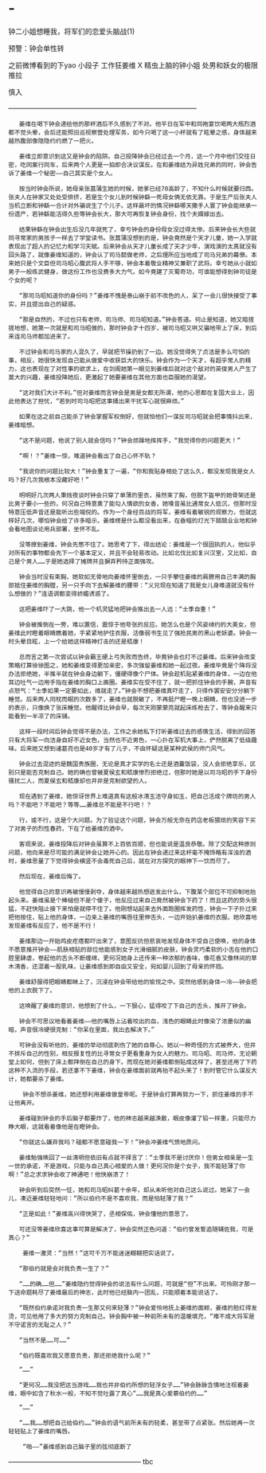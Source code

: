 # -

钟二小姐想睡我，将军们的恋爱头脑战(1)

预警：钟会单性转 
 
之前微博看到的下yao 小段子
工作狂姜维 X 精虫上脑的钟小姐
处男和妖女的极限推拉
 
慎入
 
———————————————————————————
 
 
       姜维在喝下钟会递给他的那杯酒后不久感到了不对。他平日在军中和同袍宴饮喝两大瓶烈酒都不觉头晕，会后还能照旧巡视察营处理军务，如今只喝了这一小杯就有了眩晕之感，身体越来越热腹部像隐隐约约燃了一把火。
 
       姜维立即意识到这又是钟会的陷阱。自己投降钟会已经过去一个月，这一个月中他们交往日密，吃同案行同车，后来两个人更是一拍即合决议谋反。在和姜维结为异姓兄弟的同时，钟会告诉了姜维一个秘密——自己其实是个女人。
 
       按当时钟会所说，她母亲张菖蒲生她的时候，她爹已经70高龄了，不知什么时候就要归西。张夫人在钟家又处处受排挤，若是生个女儿到时候钟繇一死母女俩无依无靠。于是生产后张夫人当机立断和钟繇一合计对外骗说生了个儿子。这样最坏的情况钟繇哪天撒手人寰了钟会能继承一份遗产，若钟繇能活得久些等钟会长大，那大可再恢复钟会身份，找个夫婿嫁出去。
 
       结果钟繇在钟会出生后没几年就死了，幸亏钟会的身份母女没过得太惨。后来钟会长大些就同寻常家的男孩子一样去了学堂读书。张菖蒲没想到的是，钟会竟然是个天才儿童，她一入学就表现出了超人的记忆力和学习天赋。后来钟会从天才儿童长成了天才少年，演戏演的太真就没有回头路了，就像姜维知道的，钟会认了司马懿做老师，之后理所应当地成了司马兄弟的幕僚。本来她只是个文臣但司马昭心腹武将人手不够，钟会本着敬业精神又兼职了武将。幸亏她从小就如男子一般练武健身，做这份工作也没费多大力气。如今竟建了灭蜀奇功，可谁能想得到钟司徒是个女的呢？
 
       “那司马昭知道你的身份吗？”姜维不愧是泰山崩于前不改色的人，呆了一会儿很快接受了事实，并且提出自己的疑惑。
 
       “那是自然的，不过也只有老师、司马师、司马昭知道。”钟会答道。何止是知道，她又暗搓搓地想，她第一次就是和司马昭做的，那时钟会才十四岁，被司马昭又哄又骗地带上了床，到后来连司马师都加进来了。
 
       不过钟会和司马家的人混久了，早就把节操扔到了一边。她没觉得失了贞洁是多么可怕的事，相反，她很快发现自己能从做爱中收获巨大的快乐。钟会作为一个天才，有超乎常人的精力，这也表现在了对性事的欲求上，在剑阁她第一眼见到姜维后就对这个敌对的英俊男人产生了莫大的兴趣，姜维投降她后，更激起了她要姜维在其他方面也臣服她的渴望。
 
       “这对我们大计不利。”但对姜维而言钟会是男是女都无所谓，他的心思都在复国大业上，因此他表达了担忧，“若到时司马昭把这事捅出来干扰军心就很麻烦。”
 
       如果在这之前自己能杀了钟会掌握军权倒好，但就怕他们一谋反司马昭就会把事情抖出来，姜维暗想。
 
       “这不是问题，他说了别人就会信吗？”钟会烦躁地挥挥手，“我觉得你的问题更大！”
 
       “啊！？”姜维一惊，难道钟会看出了自己心怀不轨？
 
       “我说你的问题比较大！”钟会重复了一遍，“你和我贴身相处了这么久，都没发现我是女人吗？好几次我根本没藏好吧！”
 
       明明好几次两人秉烛夜谈时钟会只穿了单薄的里衣，虽然束了胸，但脱下盔甲的她骨架还是比男子要小一些的，何况自己特意熏了能勾人情欲的女香，她嗓音虽比通常女人低沉，但那时没特意压低声音还是能听出些端倪的。作为一个身经百战的将军，姜维有着敏锐的观察力，但就这样好几次，哪怕钟会给了许多暗示，姜维楞是什么都没看出来，在昏暗的灯光下兢兢业业地和钟会看地图谈论用兵部署，坐怀不乱。
 
       没等撩到姜维，钟会先憋不住了。她思考了下，得出结论：姜维是一个很固执的人，他似乎对所有的事物都会先下一个基本定义，并且不会轻易改动。比如北伐比如复兴汉室，又比如，自己是个男人……于是她选择了摊牌并且摒弃矜持正面强攻。
 
       钟会当时没有束胸，她软如无骨地向姜维怀里倒去，一只手攀住姜维的肩膀用自己丰满的胸部抵住姜维的胸膛，另一只手向下去解姜维的腰带：“义兄现在知道了我是女儿身难道就没有什么想做的？”连语调都变得娇媚诱惑了。
 
       这把姜维吓了一大跳，他一个机灵猛地把钟会推出去一人远：“士季自重！”
 
       钟会被推倒在一旁，难以置信，震惊于他夸张的反应。她怎么也是个风姿绰约的大美女，但姜维此时瞪着眼睛瞧着她，手紧紧地护住衣服，活像弱书生见了强抢民男的黑山老妖婆。钟会一时头晕目眩，上一个给她这样精神打击的还是嵇康！
 
       总而言之第一次尝试以钟会霸王硬上弓失败而告终，毕竟钟会也打不过姜维。后来钟会改变策略打算徐徐图之，她和姜维变得更加亲密，多次强留姜维和她一起过夜。姜维毕竟是个降将没办法拒绝她，半推半就在钟会身边躺下，僵硬得像个尸体。钟会趁机贴紧姜维的身体，一边在他耳边吐气一边用手指在姜维的胸口上画圈。姜维实在受不住了，就一把抓住钟会的手腕，声音有点怒气：“士季如果一定要如此，维就走了。”钟会不想把姜维真吓走了，只得作罢安安分分躺下睡觉。后来两人同枕而眠的次数多了，姜维也就脱敏了，不再挺尸瞪一晚上眼睛，但也没进一步的表示，只像换了张床睡觉。他醒得比钟会早，每次天刚蒙蒙亮就起床练枪去了，等钟会醒来只能看到一半凉了的床铺。
 
       这样一段时间后钟会觉得不是办法，工作之余她私下打听姜维过去的感情生活，得到的回答只有大将军一向洁身自好不近女色，当然也不近男色，一心扑在军机大事上，俨然脱离了低级趣味。后来她又想到诸葛亮也是40岁才有了儿子，不由怀疑这是某种武侯的师门风气。
 
       钟会过去混迹的是魏国贵族圈，无论是真才实学的名士还是酒囊饭袋，没人会拒绝享乐，区别只是能否克制自己。她的确也曾被夏侯玄和嵇康惨烈拒绝过，但那时她是以司马昭的手下身份骚扰二人，而夏侯玄和嵇康却也并非是克制欲望的人。
 
       现在遇到了姜维，她惊讶世界上难道真有这般冰清玉洁守身如玉，把自己活成个牌坊的男人吗？不能吧？不能吧？等等……姜维总不能是不行吧！？
 
       行，或不行，这是个大问题。为了验证这个问题，钟会万般无奈在药店老板猥琐的笑容下买了对男子的烈性春药，下在了给姜维的酒中。
 
       客观来说，姜维投降后对钟会虽算不上百依百顺，但也能说是温良恭敬。除了交配这种原则问题，他向来是尽可能的满足钟会让她开心的。因此在钟会递过来这杯毫不掩饰略有浑浊的酒时，姜维思量了下觉得钟会横竖不会毒死自己后，就在对方探究的眼神下一饮而尽了。
 
       然后现在，姜维后悔了。
 
       他觉得自己的意识再被慢慢剥夺，身体越来越热想迸发出什么，下腹某个部位不可抑制地抬起头来。姜维虽是个棒槌但不是个傻子，他反应过来自己竟然被钟会下药了！而且这药的势头很猛，不赶快阻止接下来怕是就停不住了。他刚想站起来去外面跑圈挥发药性，钟会一下子扑过来把他按住，贴上他的身体，一边亲上姜维的嘴唇往里伸舌头，一边开始扒姜维的衣服。她欣喜地发现姜维有反应了，他不是不行！
 
       姜维那边一开始鸡皮疙瘩都吓出来了，意图反抗但悲哀地发现身体不受自己使唤，他的身体不愿意推开钟会——肌肤相贴的部位他能感到女子光滑细腻的皮肤，钟会灵巧柔软的小舌在他的口腔里肆虐，卷起他的舌头不断缠绵，更何况她身上还传来一种浓郁的香味，像花香又像林间的草木清香，还混着一股乳味，让姜维感到即自由又安全，宛如婴儿回到了母亲的怀抱。
 
       姜维舒服得把眼睛都眯上了，沉浸在钟会带给他的愉悦之中。突然他感到身体一冷——钟会把他的上衣脱下了。
 
       这唤醒了姜维的意识，他想到了什么，一下狠心，猛得咬了下自己的舌头，推开了钟会。
 
       钟会不可思议地看着姜维——他的嘴唇上沾着咬出的血，浅色的眼睛此时像染了浓墨似的幽暗，声音很冷硬很克制：“你呆在里面，我出去解决下。”
 
       可钟会没有听他的，姜维的举动彻底刺伤了她的自尊心。她以一种奇怪的方式被养大，但并不排斥自己的性别，相反报复性的比寻常女子更看重身为女人的魅力。司马昭、司马师，无论朝堂上如何，但到了床上都拜倒在自己的身下。而现在她对姜维都倒贴成这样了，甚至还用了下药这种不入流的手段，若还拿不下姜维，钟会在姜维面前就再抬不起头来了！到时管它什么谋反大计，她都要杀了姜维。
 
        钟会不想杀姜维，她还想利用姜维做皇帝呢。于是钟会打算再努力一下，抓住姜维的手不让他离开。
 
       姜维碰到钟会的手后脑子都要炸了，他的神志越来越涣散，眼皮像灌了铅一样重，只能尽力睁大眼，这就看着像他是在瞪钟会。
 
       “你就这么嫌弃我吗？碰都不愿意碰我一下！”钟会冲姜维气愤地质问。
 
       姜维勉强唤回了一丝清明但依旧有点就不择言了：“士季我不是讨厌你！但男女相亲是一生一世的承诺，不是游戏，只能与自己真心相爱的人做！更何况你是个女子，我不能轻薄了你啊！”总之求求钟会收了神通吧！他快崩溃了！
 
       钟会听到后突然一怔，她和司马昭纠葛十余年，却从未听他对自己这么说过。她呆了一会儿，凑近姜维轻轻地问：“所以伯约不是不喜欢我，而是怕轻薄了我？”
 
       “正是如此！”姜维高兴得快哭了，丞相保佑，钟会懂他的意思了。
 
       可还没等姜维欣喜这事可算是解决了，钟会突然正色问道：“伯约曾发誓追随辅佐我，可是真心？”
 
        姜维一激灵：“当然！”这可千万不能迷迷糊糊把实话说了。
 
       “那伯约就是会对我负责一生了？”
 
       “……的确……但……”姜维隐约觉得钟会的说法有什么问题，可就是“但”不出来。可怜刚才那一下送命题耗尽了姜维最后的神志，此时他已经脑内一团乱，只能顺着本能说话了。
 
       “既然伯约承诺对我负责一生那又何来轻薄？”钟会爱怜地抚上姜维的面颊，姜维的脸红得发烫，可见他用了多大的努力克制自己。钟会胸中被一种前所未有的温暖填充，“难不成大将军是不守诺言的无耻之人？”
 
       “当然不是……可……”
 
       “伯约既喜欢我又愿意负责，那还拒绝我什么呢？”
 
       “……”
 
       “更何况……我没把这当游戏……我也并非伯约所想的轻浮女子……”钟会脉脉含情地注视着姜维，眼中如含了秋水一般，不知不觉吐露了真心“……我是真心爱慕伯约的……”
 
       “……”
 
       “……我……想把自己给伯约……”钟会的语气前所未有的轻柔，甚至带了点紧张。然后她再一次轻轻贴上了姜维的嘴唇。
 
        “啪——”姜维感到自己脑子里的弦彻底断了 
———————————————————
tbc


